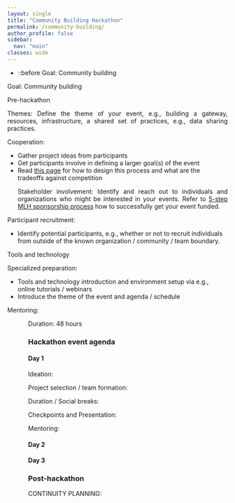 ```yaml
---
layout: single
title: "Community Building Hackathon"
permalink: /community-building/
author_profile: false
sidebar:
  nav: "main"
classes: wide
---
```

<style>
  p { text-align:justify; }
  li:before {
    content: "";
    position: absolute;
    left: -29px;
    border-left: 2px solid rgba(255,255,255,.2);
    height: 100%;
    top: 24px;
  }
</style>
<div>
  <ul>
    <li>
      ::before
      <span>Goal: Community building</span>
    </li>
  </ul>
</div>

<p style="padding-left:0px;">Goal: Community building</p>
<p style="padding-left:0px;">Pre-hackathon</p>
<p>Themes: Define the theme of your event, e.g., building a gateway, resources, infrastructure, a shared set of practices, e.g., data sharing practices.</p>
<p>Cooperation:
  <ul><li>Gather project ideas from participants</li>
  <li>Get participants involve in defining a larger goal(s) of the event</li>
  <li>Read <a href="{{ relative_url }}/hackathon-planning-kit/competition-cooperation">this page</a> for how to design this process and what are the tradeoffs against competition</li></p>
<p>Stakeholder involvement: Identify and reach out to individuals and organizations who might be interested in your events. Refer to <a href="https://guide.mlh.io/organizer-timeline/4-months-before/sponsorship">5-step MLH sponsorship process</a> how to successfully get your event funded.</ul></p>
<p>Participant recruitment:
  <ul><li>Identify potential participants, e.g., whether or not to recruit individuals from outside of the known organization / community / team boundary.</li></ul></p>
<p>Tools and technology
<p>Specialized preparation:
  <ul><li>Tools and technology introduction and environment setup via e.g., online tutorials / webinars</li>
  <li>Introduce the theme of the event and agenda / schedule</li></ul></p>
<p>Mentoring:
  <ul><ul></p>
<p>Duration: 48 hours</p>

<h3>Hackathon event agenda</h3>
<h4>Day 1</h4>
<p>Ideation:</p>
<p>Project selection / team formation:</p>
<p>Duration / Social breaks:</p>
<p>Checkpoints and Presentation:</p>
<p>Mentoring: </p>
<h4>Day 2</h4>
<h4>Day 3</h4>

<h3>Post-hackathon</h3>
<p>CONTINUITY PLANNING: </p>
